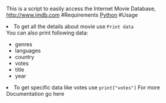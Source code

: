 This is a script to easily access the Internet Movie Database, http://www.imdb.com
#Requirements
<a href="http://www.python.org/download/">Python</a>
#Usage
<li>To get all the details about movie use <code>Print data</code></li>
You can also print following data:
<ul>
<li>genres</li>
<li>languages</li>
<li>country</li>
<li>votes</li>
<li>title</li>
<li>year</li>
</ul>
<li>To get specific data like votes use <code>print["votes"]</code>
For more Documentation go here <a href="http://deanclatworthy.com/imdb/"></a>

